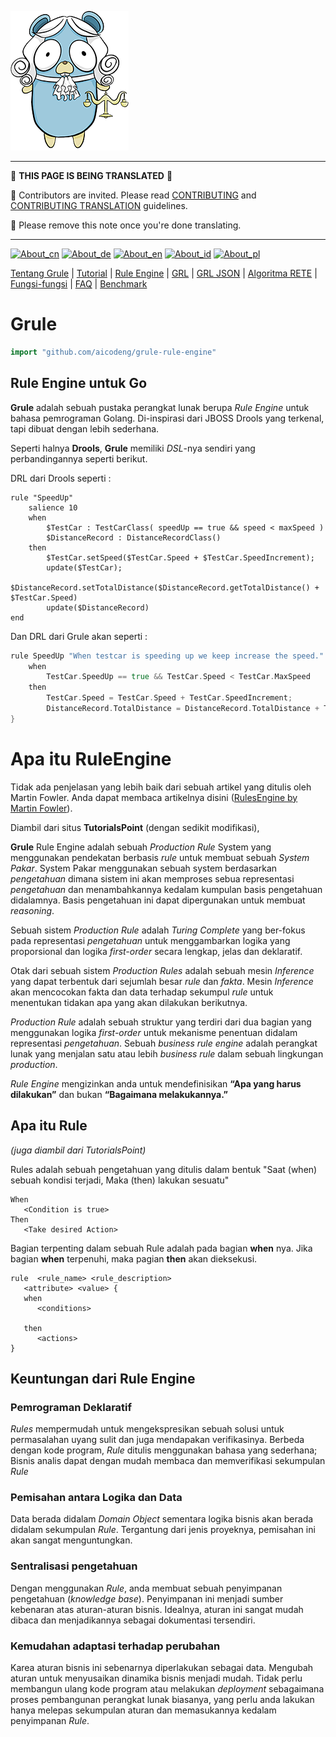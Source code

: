 [![Gopher Holds The Rules](https://github.com/hyperjumptech/grule-rule-engine/blob/master/gopher-grule.png?raw=true)](https://github.com/hyperjumptech/grule-rule-engine/blob/master/gopher-grule.png?raw=true)

---

:construction:
__THIS PAGE IS BEING TRANSLATED__
:construction:

:construction_worker: Contributors are invited. Please read [CONTRIBUTING](../../CONTRIBUTING.md) and [CONTRIBUTING TRANSLATION](../CONTRIBUTING_TRANSLATION.md) guidelines.

:vulcan_salute: Please remove this note once you're done translating.

---


[![About_cn](https://github.com/yammadev/flag-icons/blob/master/png/CN.png?raw=true)](../cn/About_cn.md)
[![About_de](https://github.com/yammadev/flag-icons/blob/master/png/DE.png?raw=true)](../de/About_de.md)
[![About_en](https://github.com/yammadev/flag-icons/blob/master/png/GB.png?raw=true)](../en/About_en.md)
[![About_id](https://github.com/yammadev/flag-icons/blob/master/png/ID.png?raw=true)](../id/About_id.md)
[![About_pl](https://github.com/yammadev/flag-icons/blob/master/png/PL.png?raw=true)](../pl/About_pl.md)

[Tentang Grule](About_id.md) | [Tutorial](Tutorial_id.md) | [Rule Engine](RuleEngine_id.md) | [GRL](GRL_id.md) | [GRL JSON](GRL_JSON_id.md) | [Algoritma RETE](RETE_id.md) | [Fungsi-fungsi](Function_id.md) | [FAQ](FAQ_id.md) | [Benchmark](Benchmarking_id.md)

# Grule

```go
import "github.com/aicodeng/grule-rule-engine"
```

## Rule Engine untuk Go

**Grule** adalah sebuah pustaka perangkat lunak berupa *Rule Engine* untuk bahasa pemrograman Golang. Di-inspirasi dari JBOSS Drools yang terkenal, tapi dibuat dengan lebih sederhana.

Seperti halnya **Drools**, **Grule** memiliki *DSL*-nya sendiri yang perbandingannya seperti berikut.

DRL dari Drools seperti :

```drool
rule "SpeedUp"
    salience 10
    when
        $TestCar : TestCarClass( speedUp == true && speed < maxSpeed )
        $DistanceRecord : DistanceRecordClass()
    then
        $TestCar.setSpeed($TestCar.Speed + $TestCar.SpeedIncrement);
        update($TestCar);
        $DistanceRecord.setTotalDistance($DistanceRecord.getTotalDistance() + $TestCar.Speed)
        update($DistanceRecord)
end
```

Dan DRL dari Grule akan seperti :

```go
rule SpeedUp "When testcar is speeding up we keep increase the speed." salience 10  {
    when
        TestCar.SpeedUp == true && TestCar.Speed < TestCar.MaxSpeed
    then
        TestCar.Speed = TestCar.Speed + TestCar.SpeedIncrement;
        DistanceRecord.TotalDistance = DistanceRecord.TotalDistance + TestCar.Speed;
}
```

# Apa itu RuleEngine

Tidak ada penjelasan yang lebih baik dari sebuah artikel yang ditulis oleh Martin Fowler. Anda dapat membaca artikelnya disini ([RulesEngine by Martin Fowler](https://martinfowler.com/bliki/RulesEngine.html)).

Diambil dari situs **TutorialsPoint** (dengan sedikit modifikasi),

**Grule** Rule Engine adalah sebuah *Production Rule* System yang menggunakan pendekatan berbasis *rule* untuk membuat sebuah *System Pakar*. System Pakar menggunakan sebuah system berdasarkan *pengetahuan*  dimana sistem ini akan memproses sebua representasi *pengetahuan* dan menambahkannya kedalam kumpulan basis pengetahuan didalamnya. Basis pengetahuan ini dapat dipergunakan untuk membuat *reasoning*.

Sebuah sistem *Production Rule* adalah *Turing Complete* yang ber-fokus pada representasi *pengetahuan* untuk menggambarkan logika yang proporsional dan logika *first-order* secara lengkap, jelas dan deklaratif.

Otak dari sebuah sistem *Production Rules* adalah sebuah mesin *Inference* yang dapat terbentuk dari sejumlah besar *rule* dan *fakta*. Mesin *Inference* akan mencocokan fakta dan data terhadap sekumpul *rule* untuk menentukan tidakan apa yang akan dilakukan berikutnya.

*Production Rule* adalah sebuah struktur yang terdiri dari dua bagian yang menggunakan logika *first-order* untuk mekanisme penentuan didalam representasi *pengetahuan*. Sebuah *business rule engine* adalah perangkat lunak yang menjalan satu atau lebih *business rule* dalam sebuah lingkungan *production*.

*Rule Engine* mengizinkan anda untuk mendefinisikan **“Apa yang harus dilakukan”** dan bukan **“Bagaimana melakukannya.”**

## Apa itu Rule

*(juga diambil dari TutorialsPoint)*

Rules adalah sebuah pengetahuan yang ditulis dalam bentuk "Saat (when) sebuah kondisi terjadi, Maka (then) lakukan sesuatu"

```grule
When
   <Condition is true>
Then
   <Take desired Action>
```

Bagian terpenting dalam sebuah Rule adalah pada bagian **when** nya. Jika bagian **when** terpenuhi, maka pagian **then** akan dieksekusi.

```grule
rule  <rule_name> <rule_description>
   <attribute> <value> {
   when
      <conditions>

   then
      <actions>
}
```

## Keuntungan dari Rule Engine

### Pemrograman Deklaratif

*Rules* mempermudah untuk mengekspresikan sebuah solusi untuk permasalahan uyang sulit dan juga mendapakan verifikasinya. Berbeda dengan kode program, *Rule* ditulis menggunakan bahasa yang sederhana; Bisnis analis dapat dengan mudah membaca dan memverifikasi sekumpulan *Rule*

### Pemisahan antara Logika dan Data

Data berada didalam *Domain Object* sementara logika bisnis akan berada didalam sekumpulan *Rule*. Tergantung dari jenis proyeknya, pemisahan ini akan sangat menguntungkan.

### Sentralisasi pengetahuan

Dengan menggunakan *Rule*, anda membuat sebuah penyimpanan pengetahuan (*knowledge base*). Penyimpanan ini menjadi sumber kebenaran atas aturan-aturan bisnis. Idealnya, aturan ini sangat mudah dibaca dan menjadikannya sebagai dokumentasi tersendiri.

### Kemudahan adaptasi terhadap perubahan

Karea aturan bisnis ini sebenarnya diperlakukan sebagai data. Mengubah aturan untuk menyusaikan dinamika bisnis menjadi mudah. Tidak perlu membangun ulang kode program atau melakukan *deployment* sebagaimana proses pembangunan perangkat lunak biasanya, yang perlu anda lakukan hanya melepas sekumpulan aturan dan memasukannya kedalam  penyimpanan *Rule*.